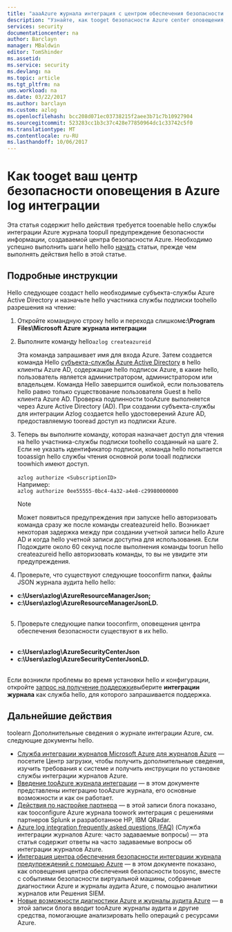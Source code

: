 ```yaml
---
title: "aaaAzure журнала интеграция с центром обеспечения безопасности | Документы Microsoft"
description: "Узнайте, как tooget безопасности Azure center оповещения, работа с интеграцией журнала"
services: security
documentationcenter: na
author: Barclayn
manager: MBaldwin
editor: TomShinder
ms.assetid: 
ms.service: security
ms.devlang: na
ms.topic: article
ms.tgt_pltfrm: na
ums.workload: na
ms.date: 03/22/2017
ms.author: barclayn
ms.custom: azlog
ms.openlocfilehash: bcc208d071ec03738215f2aee3b71c7b10927904
ms.sourcegitcommit: 523283cc1b3c37c428e77850964dc1c33742c5f0
ms.translationtype: MT
ms.contentlocale: ru-RU
ms.lasthandoff: 10/06/2017
---
```

# <a name="how-tooget-your-security-center-alerts-in-azure-log-integration"></a>Как tooget ваш центр безопасности оповещения в Azure log интеграции
Эта статья содержит hello действия требуется tooenable hello службы интеграции Azure журнала toopull предупреждение безопасности информации, создаваемой центра безопасности Azure. Необходимо успешно выполнить шаги hello hello [начать](security-azure-log-integration-get-started.md) статьи, прежде чем выполнять действия hello в этой статье.

## <a name="detailed-steps"></a>Подробные инструкции
Hello следующее создаст hello необходимые субъекта-службы Azure Active Directory и назначьте hello участника службы подписки toohello разрешения на чтение:
1. Откройте командную строку hello и перехода слишком**c:\Program Files\Microsoft Azure журнала интеграции**
2. Выполните команду hello``azlog createazureid``

    Эта команда запрашивает имя для входа Azure. Затем создается команда Hello [субъекта-службы Azure Active Directory](../active-directory/develop/active-directory-application-objects.md) в hello клиенты Azure AD, содержащие hello подписок Azure, в какие hello, пользователь является администратором, администратором или владельцем. Команда Hello завершится ошибкой, если пользователь hello равно только существование пользователя Guest в hello клиента Azure AD. Проверка подлинности tooAzure выполняется через Azure Active Directory (AD). При создании субъекта-службы для интеграции Azlog создается hello удостоверений Azure AD, предоставляемую tooread доступ из подписки Azure.

2. Теперь вы выполните команду, которая назначает доступ для чтения на hello участника-службы подписки toohello созданный на шаге 2. Если не указать идентификатор подписки, команда hello попытается tooassign hello службы чтения основной роли tooall подписки toowhich имеют доступ. </br></br>
``azlog authorize <SubscriptionID>`` </br> Например: </br>
``azlog authorize 0ee55555-0bc4-4a32-a4e8-c29980000000``

    >[!NOTE]
    Может появиться предупреждения при запуске hello авторизовать команда сразу же после команды createazureid hello. Возникает некоторая задержка между при создании учетной записи hello Azure AD и когда hello учетной записи доступна для использования. Если Подождите около 60 секунд после выполнения команды toorun hello createazureid hello авторизовать команды, то вы не увидите эти предупреждения.

4. Проверьте, что существуют следующие tooconfirm папки, файлы JSON журнала аудита hello hello:
 * **c:\Users\azlog\AzureResourceManagerJson;**
 * **c:\Users\azlog\AzureResourceManagerJsonLD.** </br></br>
5. Проверьте следующие папки tooconfirm, оповещения центра обеспечения безопасности существуют в их hello.</br></br>
 * **c:\Users\azlog\AzureSecurityCenterJson**
 * **c:\Users\azlog\AzureSecurityCenterJsonLD.** </br></br>

Если возникли проблемы во время установки hello и конфигурации, откройте [запрос на получение поддержки](/azure-supportability/how-to-create-azure-support-request.md)выберите **интеграции журнала** как служба hello, для которого запрашивается поддержка.

## <a name="next-steps"></a>Дальнейшие действия
toolearn Дополнительные сведения о журнале интеграции Azure, см. следующие документы hello.

* [Служба интеграции журналов Microsoft Azure для журналов Azure](https://www.microsoft.com/download/details.aspx?id=53324) — посетите Центр загрузки, чтобы получить дополнительные сведения, изучить требования к системе и получить инструкции по установке службы интеграции журналов Azure.
* [Введение tooAzure журнала интеграции](security-azure-log-integration-overview.md) — в этом документе представлены интеграцию tooAzure журнала, его основные возможности и как он работает.
* [Действия по настройке партнера](https://blogs.msdn.microsoft.com/azuresecurity/2016/08/23/azure-log-siem-configuration-steps/) — в этой записи блога показано, как tooconfigure Azure журнала toowork интеграция с решениями партнеров Splunk и разработанное HP, IBM QRadar.
* [Azure log integration frequently asked questions (FAQ)](security-azure-log-integration-faq.md) (Служба интеграции журналов Azure: часто задаваемые вопросы) — эта статья содержит ответы на часто задаваемые вопросы об интеграции журналов Azure.
* [Интеграция центра обеспечения безопасности интеграции журнала предупреждений с помощью Azure](../security-center/security-center-integrating-alerts-with-log-integration.md) — в этом документе показано, как оповещения центра обеспечения безопасности toosync, вместе с событиями безопасности виртуальной машины, собранные диагностики Azure и журналы аудита Azure, с помощью аналитики журналов или Решения SIEM.
* [Новые возможности диагностики Azure и журналы аудита Azure](https://azure.microsoft.com/blog/new-features-for-azure-diagnostics-and-azure-audit-logs/) — в этой записи блога вводит tooAzure журналы аудита и другие средства, помогающие анализировать hello операций с ресурсами Azure.
